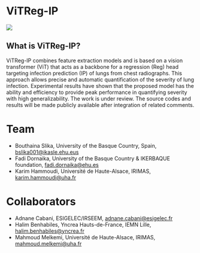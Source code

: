 # ViTReg-IP
![ ](https://github.com/bouthainas/ViTReg-IP.jpg)
## What is ViTReg-IP?
ViTReg-IP combines feature extraction models and is based on a vision transformer (ViT) that acts as a backbone for a regression (Reg) head targeting infection prediction (IP) of lungs from chest radiographs. This approach allows precise and automatic quantification of the severity of lung infection. Experimental results have shown that the proposed model has the ability and efficiency to provide peak performance in quantifying severity with high generalizability. The work is under review. The source codes and results will be made publicly available after integration of related comments.

# Team
* Bouthaina Slika, University of the Basque Country, Spain, bslika001@ikasle.ehu.eus
* Fadi Dornaika, University of the Basque Country & IKERBAQUE foundation, fadi.dornaika@ehu.es
* Karim Hammoudi, Université de Haute-Alsace, IRIMAS, karim.hammoudi@uha.fr

# Collaborators
* Adnane Cabani, ESIGELEC/IRSEEM, adnane.cabani@esigelec.fr
* Halim Benhabiles, Yncrea Hauts-de-France, IEMN Lille, halim.benhabiles@yncrea.fr
* Mahmoud Melkemi, Université de Haute-Alsace, IRIMAS, mahmoud.melkemi@uha.fr
